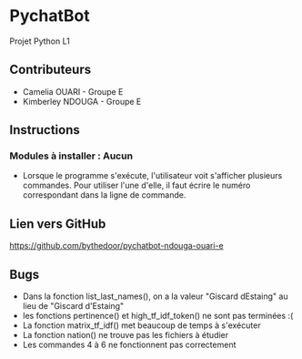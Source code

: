# PychatBot
Projet Python L1

## Contributeurs
* Camelia OUARI - Groupe E
* Kimberley NDOUGA - Groupe E

## Instructions
### Modules à installer : Aucun
* Lorsque le programme s'exécute, l'utilisateur voit s'afficher plusieurs commandes. 
Pour utiliser l'une d'elle, il faut écrire le numéro correspondant dans la ligne de commande.

## Lien vers GitHub
https://github.com/bythedoor/pychatbot-ndouga-ouari-e

## Bugs
* Dans la fonction list_last_names(), on a la valeur "Giscard dEstaing"
au lieu de "Giscard d'Estaing"
* les fonctions pertinence() et high_tf_idf_token() ne sont pas terminées :(
* La fonction matrix_tf_idf() met beaucoup de temps à s'exécuter
* La fonction nation() ne trouve pas les fichiers à étudier
* Les commandes 4 à 6 ne fonctionnent pas correctement
